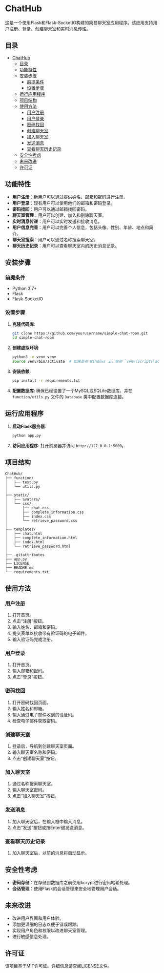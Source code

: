 # ChatHub

这是一个使用Flask和Flask-SocketIO构建的简易聊天室应用程序。该应用支持用户注册、登录、创建聊天室和实时消息传递。

## 目录
- [ChatHub](#chathub)
  - [目录](#目录)
  - [功能特性](#功能特性)
  - [安装步骤](#安装步骤)
    - [前提条件](#前提条件)
    - [设置步骤](#设置步骤)
  - [运行应用程序](#运行应用程序)
  - [项目结构](#项目结构)
  - [使用方法](#使用方法)
    - [用户注册](#用户注册)
    - [用户登录](#用户登录)
    - [密码找回](#密码找回)
    - [创建聊天室](#创建聊天室)
    - [加入聊天室](#加入聊天室)
    - [发送消息](#发送消息)
    - [查看聊天历史记录](#查看聊天历史记录)
  - [安全性考虑](#安全性考虑)
  - [未来改进](#未来改进)
  - [许可证](#许可证)

## 功能特性

- **用户注册**：新用户可以通过提供姓名、邮箱和密码进行注册。
- **用户登录**：现有用户可以使用他们的邮箱和密码登录。
- **密码找回**：用户可以通过邮箱找回密码。
- **聊天室管理**：用户可以创建、加入和删除聊天室。
- **实时消息传递**：用户可以实时发送和接收消息。
- **用户信息完善**：用户可以完善个人信息，包括头像、性别、年龄、地点和简介。
- **聊天室搜索**：用户可以通过名称搜索聊天室。
- **聊天历史记录**：用户可以查看聊天室内的历史消息记录。

## 安装步骤

### 前提条件

- Python 3.7+
- Flask
- Flask-SocketIO

### 设置步骤

1. **克隆代码库**:
    ```sh
    git clone https://github.com/yourusername/simple-chat-room.git
    cd simple-chat-room
    ```

2. **创建虚拟环境**:
    ```sh
    python3 -m venv venv
    source venv/bin/activate  # 如果是在 Windows 上，使用 `venv\Scripts\activate`
    ```

3. **安装依赖**:
    ```sh
    pip install -r requirements.txt
    ```

4. **配置数据库**:
    确保已经设置了一个MySQL或SQLite数据库，并在 `function/utils.py` 文件的 `Database` 类中配置数据库连接。

## 运行应用程序

1. **启动Flask服务器**:
    ```sh
    python app.py
    ```

2. **访问应用程序**:
    打开浏览器并访问 `http://127.0.0.1:5000`。

## 项目结构
```
ChatHub/
├── function/
│   ├── test.py
│   └── utils.py
│
├── static/
│   ├── avatars/
│   └── css/
│       ├── chat.css
│       ├── complete_information.css
│       ├── index.css
│       └── retrieve_password.css
│
├── templates/
│   ├── chat.html
│   ├── complete_information.html
│   ├── index.html
│   └── retrieve_password.html
│
├── .gitattributes
├── app.py
├── LICENSE
├── README.md
└── requirements.txt
```


## 使用方法

### 用户注册

1. 打开首页。
2. 点击“注册”按钮。
3. 输入姓名、邮箱和密码。
4. 提交表单以接收带有验证码的电子邮件。
5. 输入验证码完成注册。

### 用户登录

1. 打开首页。
2. 输入邮箱和密码。
3. 点击“登录”按钮。

### 密码找回

1. 打开密码找回页面。
2. 输入姓名和邮箱。
3. 输入通过电子邮件收到的验证码。
4. 检查电子邮件获取密码。

### 创建聊天室

1. 登录后，导航到创建聊天室页面。
2. 输入聊天室名称和密码。
3. 点击“创建聊天室”按钮。

### 加入聊天室

1. 通过名称搜索聊天室。
2. 输入聊天室密码。
3. 点击“加入聊天室”按钮。

### 发送消息

1. 加入聊天室后，在输入框中输入消息。
2. 点击“发送”按钮或按Enter键发送消息。

### 查看聊天历史记录

1. 加入聊天室后，以前的消息将自动显示。

## 安全性考虑

- **密码存储**：在存储到数据库之前使用bcrypt进行密码哈希处理。
- **会话管理**：使用Flask的会话管理来安全地管理用户会话。

## 未来改进

- 改进用户界面和用户体验。
- 添加更详细的日志以便于错误跟踪。
- 实现用户角色和权限以改进聊天室管理。
- 进行敏感信息处理。

## 许可证

该项目基于MIT许可证。详细信息请查阅[LICENSE](LICENSE)文件。

